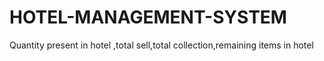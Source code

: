 # HOTEL-MANAGEMENT-SYSTEM
Quantity present in hotel ,total sell,total collection,remaining items in hotel

